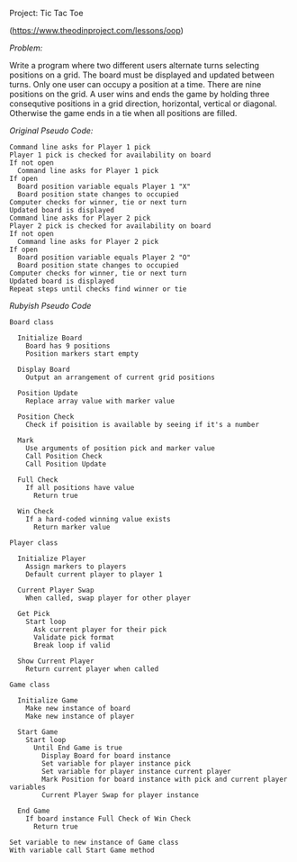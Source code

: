 Project: Tic Tac Toe

(https://www.theodinproject.com/lessons/oop)

*Problem:*

Write a program where two different users alternate turns selecting positions on a grid. The board must be displayed and updated between turns. Only one user can occupy a position at a time. There are nine positions on the grid. A user wins and ends the game by holding three consequtive positions in a grid direction, horizontal, vertical or diagonal. Otherwise the game ends in a tie when all positions are filled.

*Original Pseudo Code:*
~~~
Command line asks for Player 1 pick
Player 1 pick is checked for availability on board
If not open
  Command line asks for Player 1 pick
If open
  Board position variable equals Player 1 "X"
  Board position state changes to occupied
Computer checks for winner, tie or next turn
Updated board is displayed
Command line asks for Player 2 pick
Player 2 pick is checked for availability on board
If not open
  Command line asks for Player 2 pick
If open
  Board position variable equals Player 2 "O"
  Board position state changes to occupied
Computer checks for winner, tie or next turn
Updated board is displayed
Repeat steps until checks find winner or tie
~~~

*Rubyish Pseudo Code*
~~~
Board class

  Initialize Board
    Board has 9 positions
    Position markers start empty

  Display Board
    Output an arrangement of current grid positions

  Position Update
    Replace array value with marker value
  
  Position Check
    Check if poisition is available by seeing if it's a number
  
  Mark
    Use arguments of position pick and marker value
    Call Position Check
    Call Position Update
  
  Full Check
    If all positions have value
      Return true
  
  Win Check
    If a hard-coded winning value exists
      Return marker value

Player class

  Initialize Player
    Assign markers to players
    Default current player to player 1
  
  Current Player Swap
    When called, swap player for other player
    
  Get Pick
    Start loop
      Ask current player for their pick
      Validate pick format
      Break loop if valid
  
  Show Current Player
    Return current player when called

Game class

  Initialize Game
    Make new instance of board
    Make new instance of player

  Start Game
    Start loop
      Until End Game is true
        Display Board for board instance
        Set variable for player instance pick
        Set variable for player instance current player
        Mark Position for board instance with pick and current player variables
        Current Player Swap for player instance
  
  End Game
    If board instance Full Check of Win Check
      Return true

Set variable to new instance of Game class
With variable call Start Game method  
~~~




